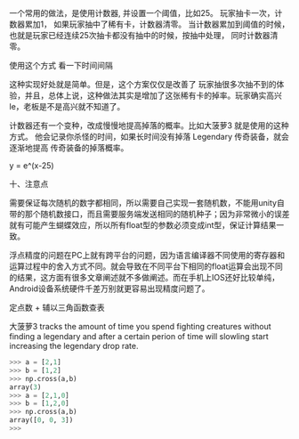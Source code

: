 


一个常用的做法，是使用计数器, 并设置一个阈值，比如25。 玩家抽卡一次，计数器累加1， 如果玩家抽中了稀有卡，计数器清零。 当计数器累加到阈值的时候，也就是玩家已经连续25次抽卡都没有抽中的时候，按抽中处理，  同时计数器清零。

使用这个方式 看一下时间间隔




这种实现好处就是简单。但是，这个方案仅仅是改善了 玩家抽很多次抽不到的体验，并且，总体上说，这种做法其实是增加了这张稀有卡的掉率。玩家确实高兴le，老板是不是高兴就不知道了。


计数器还有一个变种，改成慢慢地提高掉落的概率。比如大菠萝3 就是使用的这种方式。 他会记录你杀怪的时间，如果长时间没有掉落 Legendary 传奇装备，就会逐渐地提高 传奇装备的掉落概率。

y = e^(x-25)



















十、注意点

需要保证每次随机的数字都相同，所以需要自己实现一套随机数，不能用unity自带的那个随机数接口，而且需要服务端发送相同的随机种子；因为非常微小的误差就有可能产生蝴蝶效应，所以所有float型的参数必须变成int型，保证计算结果一致。



浮点精度的问题在PC上就有跨平台的问题，因为语言编译器不同使用的寄存器和运算过程中的舍入方式不同。就会导致在不同平台下相同的float运算会出现不同的结果，这方面有很多文章阐述就不多做阐述。而在手机上IOS还好比较单纯，Android设备系统硬件千差万别就更容易出现精度问题了。

定点数 + 辅以三角函数查表

大菠萝3   tracks the amount of time you spend fighting creatures without finding a legendary and after a certain perion of time will slowling start increasing the legendary drop rate.


```python
>>> a = [2,1]
>>> b = [1,2]
>>> np.cross(a,b)
array(3)
>>> a = [2,1,0]
>>> b = [1,2,0]
>>> np.cross(a,b)
array([0, 0, 3])
>>>
```




